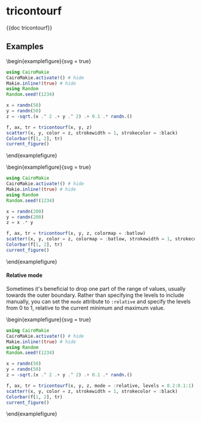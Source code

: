 # tricontourf

{{doc tricontourf}}

## Examples

\begin{examplefigure}{svg = true}
```julia
using CairoMakie
CairoMakie.activate!() # hide
Makie.inline!(true) # hide
using Random
Random.seed!(1234)

x = randn(50)
y = randn(50)
z = -sqrt.(x .^ 2 .+ y .^ 2) .+ 0.1 .* randn.()

f, ax, tr = tricontourf(x, y, z)
scatter!(x, y, color = z, strokewidth = 1, strokecolor = :black)
Colorbar(f[1, 2], tr)
current_figure()
```
\end{examplefigure}

\begin{examplefigure}{svg = true}
```julia
using CairoMakie
CairoMakie.activate!() # hide
Makie.inline!(true) # hide
using Random
Random.seed!(1234)

x = randn(200)
y = randn(200)
z = x .* y

f, ax, tr = tricontourf(x, y, z, colormap = :batlow)
scatter!(x, y, color = z, colormap = :batlow, strokewidth = 1, strokecolor = :black)
Colorbar(f[1, 2], tr)
current_figure()
```
\end{examplefigure}

#### Relative mode

Sometimes it's beneficial to drop one part of the range of values, usually towards the outer boundary.
Rather than specifying the levels to include manually, you can set the `mode` attribute
to `:relative` and specify the levels from 0 to 1, relative to the current minimum and maximum value.

\begin{examplefigure}{svg = true}
```julia
using CairoMakie
CairoMakie.activate!() # hide
Makie.inline!(true) # hide
using Random
Random.seed!(1234)

x = randn(50)
y = randn(50)
z = -sqrt.(x .^ 2 .+ y .^ 2) .+ 0.1 .* randn.()

f, ax, tr = tricontourf(x, y, z, mode = :relative, levels = 0.2:0.1:1)
scatter!(x, y, color = z, strokewidth = 1, strokecolor = :black)
Colorbar(f[1, 2], tr)
current_figure()
```
\end{examplefigure}